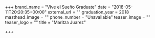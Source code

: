 +++
brand_name = "Vive el Sueño Graduate"
date = "2018-05-11T20:20:35+00:00"
external_url = ""
graduation_year = 2018
masthead_image = ""
phone_number = "Unavailable"
teaser_image = ""
teaser_logo = ""
title = "Maritza Juarez"

+++
